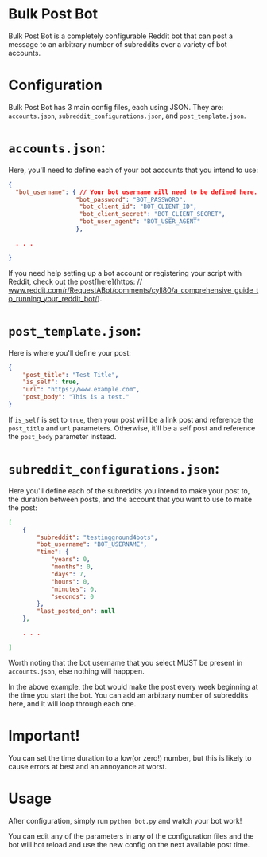 # Bulk Post Bot

Bulk Post Bot is a completely configurable Reddit bot that can post a message to an arbitrary number of subreddits over a variety of bot accounts.

# Configuration

Bulk Post Bot has 3 main config files, each using JSON. They are: `accounts.json`, `subreddit_configurations.json`, and `post_template.json`.

# `accounts.json`:

Here, you'll need to define each of your bot accounts that you intend to use:

```json
{
  "bot_username": { // Your bot username will need to be defined here.
                   "bot_password": "BOT_PASSWORD",
                    "bot_client_id": "BOT_CLIENT_ID",
                    "bot_client_secret": "BOT_CLIENT_SECRET",
                    "bot_user_agent": "BOT_USER_AGENT"
                   },

  . . .

}
```

If you need help setting up a bot account or registering your script with Reddit, check out the post[here](https: // www.reddit.com/r/RequestABot/comments/cyll80/a_comprehensive_guide_to_running_your_reddit_bot/).

# `post_template.json`:

Here is where you'll define your post:

```json
{
    "post_title": "Test Title",
    "is_self": true,
    "url": "https://www.example.com",
    "post_body": "This is a test."
}
```

If `is_self` is set to `true`, then your post will be a link post and reference the `post_title` and `url` parameters. Otherwise, it'll be a self post and reference the `post_body` parameter instead.

# `subreddit_configurations.json`:

Here you'll define each of the subreddits you intend to make your post to, the duration between posts, and the account that you want to use to make the post:

```json
[
    {
        "subreddit": "testingground4bots",
        "bot_username": "BOT_USERNAME",
        "time": {
            "years": 0,
            "months": 0,
            "days": 7,
            "hours": 0,
            "minutes": 0,
            "seconds": 0
        },
        "last_posted_on": null
    },

    . . .

]
```

Worth noting that the bot username that you select MUST be present in `accounts.json`, else nothing will happpen.

In the above example, the bot would make the post every week beginning at the time you start the bot. You can add an arbitrary number of subreddits here, and it will loop through each one.

# Important!

You can set the time duration to a low(or zero!) number, but this is likely to cause errors at best and an annoyance at worst.

# Usage

After configuration, simply run `python bot.py` and watch your bot work!

You can edit any of the parameters in any of the configuration files and the bot will hot reload and use the new config on the next available post time.
